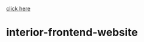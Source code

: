 [click here](https://akshitadanewala.github.io/interior-frontend-website/)
# interior-frontend-website
